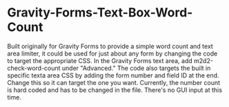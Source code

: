 # Gravity-Forms-Text-Box-Word-Count
Built originally for Gravity Forms to provide a simple word count and text area limiter, it could be used for just about any form by changing the code to target the appropriate CSS.
In the Gravity Forms text area, add m2d2-check-word-count under "Advanced."
The code also targets the built in specific texta area CSS by adding the form number and field ID at the end. Change this so it can target the one you want. 
Currently, the number count is hard coded and has to be changed in the file. There's no GUI input at this time.

